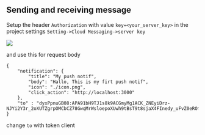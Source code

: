 ## Sending and receiving message
Setup the header `Authorization` with value `key=<your_server_key>` in the project settings `Setting->Cloud Messaging->server key` 

![](https://i.ibb.co/QjfjFpG/1.jpg)

and use this for request body
```
{
	"notification": {
	    "title": "My push notif",
	    "body": "Hallo, This is my firt push notif",
	    "icon": "./icon.png",
	    "click_action": "http://localhost:3000"
	},
	"to" : "dyxPpnuGB08:APA91bH9TJ1s8k9ACGmyMg1ACK_ZNEyiDrz-NJYi2Y3r_2oXUTZgrpOMCbCZ78GwqMrWsloepoXUwh9tBsT9t8sjaX4FInedy_uFvZ0eROfwOcJReImhiiFpD2mFd46gctTllP6pcH49"
}
```
change `to` with token client
